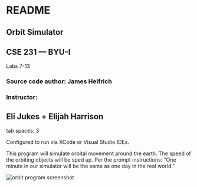 # README

## Orbit Simulator

## CSE 231 — BYU-I
Labs 7-13

### Source code author: James Helfrich
### Instructor: 
## Eli Jukes + Elijah Harrison

tab spaces: 3

Configured to run via XCode or Visual Studio IDEs.

This program will simulate orbital movement around the earth. The speed of the orbiting objects will be sped up. Per the prompt instructions: "One minute in our simulator will be the same as one day in the real world."

![orbit program screenshot](https://content.byui.edu/file/db68eb5b-7b8e-42ad-abd1-b1a2aca17374/1/Ponder/231.07.Ponder.Debris.jpg)
